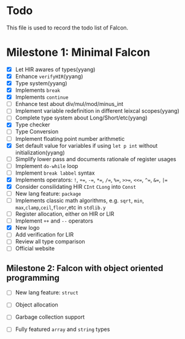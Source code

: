 
# Todo
This file is used to record the todo list of Falcon.

# Milestone 1: Minimal Falcon
- [x] Let HIR awares of types(yyang)
- [x] Enhance `verifyHIR`(yyang)
- [x] Type system(yyang)
- [x] Implements `break`
- [x] Implements `continue`
- [ ] Enhance test about div/mul/mod/minus_int
- [ ] Implement variable redefinition in different leixcal scopes(yyang)
- [ ] Complete type system about Long/Short/etc(yyang)
- [x] Type checker
- [ ] Type Conversion
- [ ] Implement floating point number arithmetic
- [x] Set default value for variables if using `let p int` without initialization(yyang)
- [ ] Simplify lower pass and documents rationale of register usages
- [ ] Implement `do-while` loop
- [ ] Implement `break labbel` syntax
- [x] Implements operators: `!`, `+=`, `-=`, `*=`, `/=`, `%=`, `>>=`, `<<=`, `^=`, `&=`, `|=`
- [x] Consider consilidating HIR `CInt` `CLong` into `Const`
- [ ] New lang feature: `package`
- [ ] Implements classic math algorithms, e.g. `sqrt`, `min`, `max`,`clamp`,`ceil`,`floor`,etc in `stdlib.y`
- [ ] Register allocation, either on HIR or LIR
- [ ] Implement `++` and `--` operators
- [x] New logo
- [ ] Add verification for LIR
- [ ] Review all type comparison
- [ ] Official website

## Milestone 2: Falcon with object oriented programming
- [ ] New lang feature: `struct`
- [ ] Object allocation
- [ ] Garbage collection support
- [ ] Fully featured `array` and `string` types

